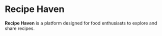 # Recipe Haven

**Recipe Haven** is a platform designed for food enthusiasts to explore and share recipes.
